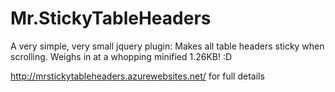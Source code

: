 Mr.StickyTableHeaders
=====================

A very simple, very small jquery plugin: Makes all table headers sticky when scrolling. Weighs in at a whopping minified 1.26KB! :D

http://mrstickytableheaders.azurewebsites.net/ for full details
